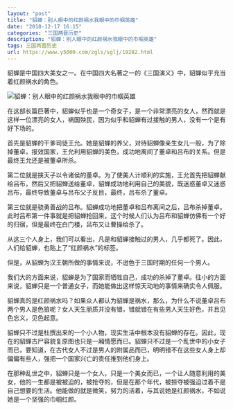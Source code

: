```yaml
---
layout: "post"
title: "貂蝉：别人眼中的红颜祸水我眼中的巾帼英雄"
date: "2018-12-17 16:15"
categories: "三国两晋历史"
description: "貂蝉：别人眼中的红颜祸水我眼中的巾帼英雄"
tags: 三国两晋历史
url: https://www.y5000.com/zgls/sglj/19282.html
---
```






貂蝉是中国四大美女之一。在中国四大名著之一的《三国演义》中，貂蝉似乎充当着红颜祸水的角色。

![貂蝉：别人眼中的红颜祸水我眼中的巾帼英雄](/uploads/allimg/170413/6-1F413094U0225.JPG)

在这部长篇巨著中，貂蝉似乎也是一个奇女子，是一个非常漂亮的女人，然而就是这样一位漂亮的女人，祸国殃民，因为似乎和貂蝉有过接触的男人，没有一个是有好下场的。

首先是貂蝉的干爹司徒王允。她是貂蝉的养父，对待貂蝉像亲生女儿一般，为了除掉董卓，报效国家，王允利用貂蝉的美色，成功地离间了董卓和吕布的关系。但是最终王允还是被董卓所杀。

第二位就是挟天子以令诸侯的董卓。为了使美人计顺利的实施，王允首先把貂蝉献给吕布，然后又把貂蝉送给董卓，貂蝉成功地利用自己的美貌，既迷惑董卓又迷惑吕布，最终导致董卓与吕布父子反目，最终，吕布杀了董卓。

第三位就是骁勇善战的吕布。貂蝉成功地把董卓和吕布离间之后，吕布杀掉董卓。此时吕布第一件事就是把貂蝉抢回来，这个时候人们认为吕布和貂蝉仿佛有一个好的归宿，但是最终在白门楼，吕布又让曹操给杀了。

从这三个人身上，我们可以看出，凡是和貂蝉接触过的男人，几乎都死了。因此，人们给貂蝉，也贴上了“红颜祸水”的标签。

但是，从貂蝉为汉王朝所做的事情来说，不逊色于三国时期的任何一个男人。

我们大的方面来说，貂蝉是为了国家而牺牲自己，成功的杀掉了董卓。往小的方面来说，貂蝉只是一个普通女子，而她能做出这样惊天动地的事情来确实令人佩服。

貂蝉真的是红颜祸水吗？如果众人都认为貂蝉是祸水，那么，为什么不说董卓吕布两个男人是色狼呢？女人天生丽质并没有错，错就错在有些男人天生好色，并且见色忘义，见色起意。

貂蝉只不过是杜撰出来的一个小人物，现实生活中根本没有貂蝉的存在。因此，现在的貂蝉古尸容貌复原图也只是一厢情愿而已。貂蝉只不过是一个乱世中的小女子而已，要知道，在古代女人不过是男人的附属品而已，明明错不在这些女人身上却偏偏有些人，强把一个国家兴亡的责任推到他们身上。

在那种乱世之中，貂蝉只是一个女人，只是一个美女而已，一个让人随意利用的美女，他的一生都是被被迫的，被抢夺的，但是在那个年代，被掠夺被强迫过着不是自己想要的生活。他能做的就是微笑，努力的活着，与其说她是红颜祸水，不如说她是一个坚强的巾帼红颜。
